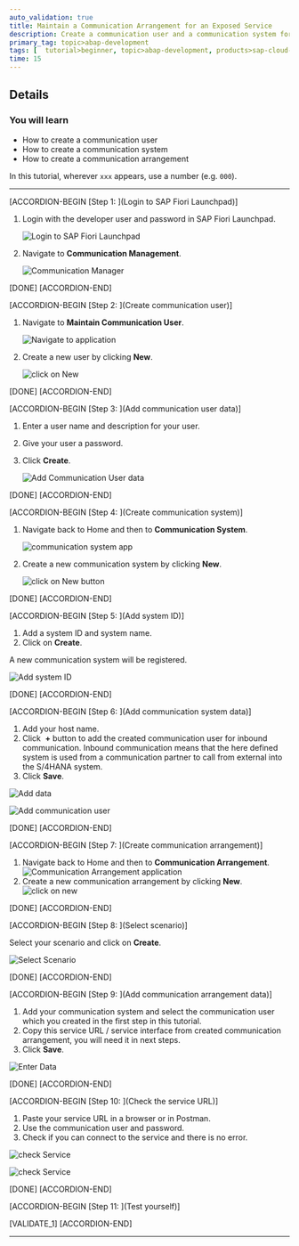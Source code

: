 ```yaml
---
auto_validation: true
title: Maintain a Communication Arrangement for an Exposed Service
description: Create a communication user and a communication system for a CDS service in SAP Cloud Platform ABAP environment.
primary_tag: topic>abap-development
tags: [  tutorial>beginner, topic>abap-development, products>sap-cloud-platform ]
time: 15
---
```



## Details
### You will learn  
- How to create a communication user
- How to create a communication system
- How to create a communication arrangement

In this tutorial, wherever `xxx` appears, use a number (e.g. `000`).

---

[ACCORDION-BEGIN [Step 1: ](Login to SAP Fiori Launchpad)]

1. Login with the developer user and password in SAP Fiori Launchpad.

    ![Login to SAP Fiori Launchpad](Picture1.png)

2. Navigate to  **Communication Management**.

    ![Communication Manager](Picture2.png)

[DONE]
[ACCORDION-END]


[ACCORDION-BEGIN [Step 2: ](Create communication user)]

1. Navigate to **Maintain Communication User**.

    ![Navigate to application](Picture3.png)

2. Create a new user by clicking **New**.

    ![click on New](Picture4.png)

[DONE]
[ACCORDION-END]


[ACCORDION-BEGIN [Step 3: ](Add communication user data)]

1. Enter a user name and description for your user.
2. Give your user a password.
3. Click **Create**.

    ![Add Communication User data](Picture5.png)

[DONE]
[ACCORDION-END]


[ACCORDION-BEGIN [Step 4: ](Create communication system)]

1. Navigate back to Home and then to **Communication System**.

    ![communication system app](Picture6.png)

2. Create a new communication system by clicking **New**.

    ![click on New button](Picture7.png)

[DONE]
[ACCORDION-END]


[ACCORDION-BEGIN [Step 5: ](Add system ID)]

1. Add a system ID and system name.
2. Click on **Create**.

A new communication system will be registered.

![Add system ID](Picture8.png)

[DONE]
[ACCORDION-END]


[ACCORDION-BEGIN [Step 6: ](Add communication system data)]

1. Add your host name.
2. Click  **+** button to add the created communication user for inbound communication. Inbound communication means that the here defined system is used from a communication partner to call from external into the S/4HANA system.
3. Click **Save**.

![Add data](Picture9.png)

![Add communication user](Picture10.png)

[DONE]
[ACCORDION-END]


[ACCORDION-BEGIN [Step 7: ](Create communication arrangement)]

1. Navigate back to Home and then to **Communication Arrangement**.
![Communication Arrangement application](Picture11.png)
2. Create a new communication arrangement by clicking **New**.
![click on new](Picture12.png)

[DONE]
[ACCORDION-END]


[ACCORDION-BEGIN [Step 8: ](Select scenario)]

Select your scenario and click on **Create**.

![Select Scenario](Picture13.png)

[DONE]
[ACCORDION-END]


[ACCORDION-BEGIN [Step 9: ](Add communication arrangement data)]

1. Add your communication system and select the communication user which you created in the first step in this tutorial.
2. Copy this service URL / service interface from created communication arrangement, you will need it in next steps.
3. Click **Save**.

![Enter Data](Picture14.png)

[DONE]
[ACCORDION-END]


[ACCORDION-BEGIN [Step 10: ](Check the service URL)]

1. Paste your service URL in a browser or in Postman.
2. Use the communication user and password.
3. Check if you can connect to the service and there is no error.

![check Service](Picture15.png)

![check Service](Picture16.png)

[DONE]
[ACCORDION-END]

[ACCORDION-BEGIN [Step 11: ](Test yourself)]

[VALIDATE_1]
[ACCORDION-END]

---
